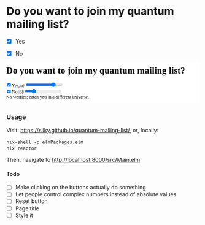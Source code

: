 # Do you want to join my quantum mailing list?

- [x] Yes
- [x] No


![](./demo.png)


### Usage

Visit: <https://silky.github.io/quantum-mailing-list/>, or, locally:

```
nix-shell -p elmPackages.elm
nix reactor
```

Then, navigate to <http://localhost:8000/src/Main.elm>

#### Todo

- [ ] Make clicking on the buttons actually do something
- [ ] Let people control complex numbers instead of absolute values
- [ ] Reset button
- [ ] Page title
- [ ] Style it
